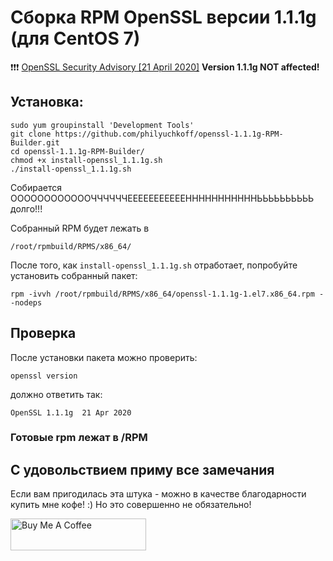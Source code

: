 # Сборка RPM OpenSSL версии 1.1.1g (для CentOS 7)

:exclamation::exclamation::exclamation: [OpenSSL Security Advisory \[21 April 2020\]](https://www.openssl.org/news/secadv/20200421.txt)
**Version 1.1.1g NOT affected!**

## Установка:

    sudo yum groupinstall 'Development Tools'
    git clone https://github.com/philyuchkoff/openssl-1.1.1g-RPM-Builder.git
    cd openssl-1.1.1g-RPM-Builder/
    chmod +x install-openssl_1.1.1g.sh 
    ./install-openssl_1.1.1g.sh
    
Собирается ООООООООООООЧЧЧЧЧЧЕЕЕЕЕЕЕЕЕЕЕНННННННННННЬЬЬЬЬЬЬЬЬЬ долго!!!

Собранный RPM будет лежать в 

    /root/rpmbuild/RPMS/x86_64/
    
После того, как `install-openssl_1.1.1g.sh` отработает, попробуйте установить собранный пакет:

    rpm -ivvh /root/rpmbuild/RPMS/x86_64/openssl-1.1.1g-1.el7.x86_64.rpm --nodeps
    
## Проверка

После установки пакета можно проверить:

    openssl version
    
должно ответить так:

    OpenSSL 1.1.1g  21 Apr 2020
    
### Готовые rpm лежат в /RPM

## С удовольствием приму все замечания

Если вам пригодилась эта штука - можно в качестве благодарности купить мне кофе! :) Но это совершенно не обязательно!

<a href="https://www.buymeacoffee.com/philyuchkoff" target="_blank"><img src="http://public.jc21.com/github/by-me-a-coffee.png" alt="Buy Me A Coffee" style="height: 51px !important;width: 217px !important;" ></a>

